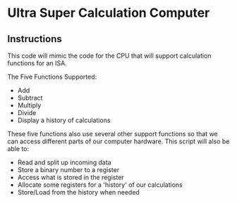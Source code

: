 # Ultra Super Calculation Computer

## Instructions
This code will mimic the code for the CPU that will support calculation functions for an ISA.

The Five Functions Supported:
* Add
* Subtract
* Multiply
* Divide
* Display a history of calculations

These five functions also use several other support functions so that we can access different parts of our computer hardware. This script will also be able to:
* Read and split up incoming data
* Store a binary number to a register
* Access what is stored in the register
* Allocate some registers for a 'history' of our calculations
* Store/Load from the history when needed
